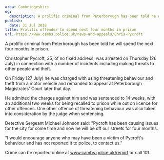 ```yaml
area: Cambridgeshire
og:
  description: A prolific criminal from Peterborough has been told he will spend the next four months in prison.
publish:
  date: 31 Jul 2018
title: Prolific offender to spend next four months in prison
url: https://www.cambs.police.uk/news-and-appeals/Chris-Pycroft
```

A prolific criminal from Peterborough has been told he will spend the next four months in prison.

Christopher Pycroft, 35, of no fixed address, was arrested on Thursday (26 July) in connection with a number of incidents including making threats to other people and theft.

On Friday (27 July) he was charged with using threatening behaviour and theft from a motor vehicle and remanded to appear at Peterborough Magistrates' Court later that day.

He admitted the charges against him and was sentenced to 14 weeks, with an additional two weeks for being recalled to prison while out on licence for other offences. One other offence of threatening behaviour was also taken into consideration by the judge when sentencing.

Detective Sergeant Michael Johnson said: "Pycroft has been causing issues for the city for some time and now he will be off our streets for four months.

"I would encourage anyone who may have been a victim of Pycroft's behaviour and has not reported it to police, to contact us."

Crime can be reported online at www.cambs.police.uk/report or call 101.
